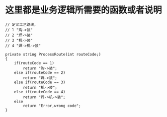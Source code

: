 # 这里都是业务逻辑所需要的函数或者说明


    // 定义工艺路线，
    // 1 "购->装"
    // 2 "焊->装"
    // 3 "机->装"
    // 4 "焊->机->装"

    private string ProcessRoute(int routeCode;)
    {
        if(routeCode == 1)
            return "购->装";
        else if(routeCode == 2)
            return "焊->装";
        else if(routeCode == 3)
            return "机->装";
        else if(routeCode == 4)
            return "焊->机->装";
        else
            return "Error,wrong code";
    }